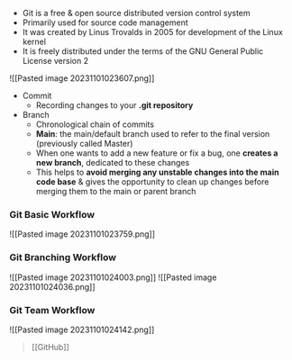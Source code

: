 - Git is a free & open source distributed version control system
- Primarily used for source code management
- It was created by Linus Trovalds in 2005 for development of the Linux kernel
- It is freely distributed under the terms of the GNU General Public License version 2

![[Pasted image 20231101023607.png]]
- Commit
    - Recording changes to your **.git repository**
- Branch
    - Chronological chain of commits
    - **Main**: the main/default branch used to refer to the final version (previously called Master)
    - When one wants to add a new feature or fix a bug, one **creates a new branch**, dedicated to these changes
    - This helps to **avoid merging any unstable changes into the main code base** & gives the opportunity to clean up changes before merging them to the main or parent branch

### Git Basic Workflow
![[Pasted image 20231101023759.png]]

### Git Branching Workflow
![[Pasted image 20231101024003.png]]
![[Pasted image 20231101024036.png]]

### Git Team Workflow
![[Pasted image 20231101024142.png]]

>	[[GitHub]]